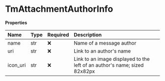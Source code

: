 # TmAttachmentAuthorInfo

**Properties**

| Name     | Type | Required | Description                                                               |
| :------- | :--- | :------- | :------------------------------------------------------------------------ |
| name     | str  | ❌       | Name of a message author                                                  |
| uri      | str  | ❌       | Link to an author's name                                                  |
| icon_uri | str  | ❌       | Link to an image displayed to the left of an author's name; sized 82x82px |

<!-- This file was generated by liblab | https://liblab.com/ -->
